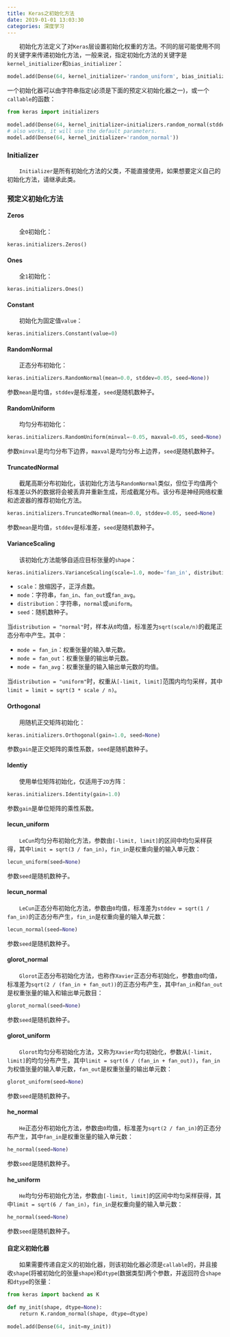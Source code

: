 ```yaml
---
title: Keras之初始化方法
date: 2019-01-01 13:03:30
categories: 深度学习
---
```

&emsp;&emsp;初始化方法定义了对`Keras`层设置初始化权重的方法。不同的层可能使用不同的关键字来传递初始化方法，一般来说，指定初始化方法的关键字是`kernel_initializer`和`bias_initializer`：

``` python
model.add(Dense(64, kernel_initializer='random_uniform', bias_initializer='zeros'))
```

一个初始化器可以由字符串指定(必须是下面的预定义初始化器之一)，或一个`callable`的函数：

``` python
from keras import initializers
​
model.add(Dense(64, kernel_initializer=initializers.random_normal(stddev=0.01)))
# also works, it will use the default parameters.
model.add(Dense(64, kernel_initializer='random_normal'))
```

### Initializer

&emsp;&emsp;`Initializer`是所有初始化方法的父类，不能直接使用，如果想要定义自己的初始化方法，请继承此类。

### 预定义初始化方法

#### Zeros

&emsp;&emsp;全`0`初始化：

``` python
keras.initializers.Zeros()
```

#### Ones

&emsp;&emsp;全`1`初始化：

``` python
keras.initializers.Ones()
```

#### Constant

&emsp;&emsp;初始化为固定值`value`：

``` python
keras.initializers.Constant(value=0)
```

#### RandomNormal

&emsp;&emsp;正态分布初始化：

``` python
keras.initializers.RandomNormal(mean=0.0, stddev=0.05, seed=None))
```

参数`mean`是均值，`stddev`是标准差，`seed`是随机数种子。

#### RandomUniform

&emsp;&emsp;均匀分布初始化：

``` python
keras.initializers.RandomUniform(minval=-0.05, maxval=0.05, seed=None)
```

参数`minval`是均匀分布下边界，`maxval`是均匀分布上边界，`seed`是随机数种子。

#### TruncatedNormal

&emsp;&emsp;截尾高斯分布初始化，该初始化方法与`RandomNormal`类似，但位于均值两个标准差以外的数据将会被丢弃并重新生成，形成截尾分布。该分布是神经网络权重和滤波器的推荐初始化方法。

``` python
keras.initializers.TruncatedNormal(mean=0.0, stddev=0.05, seed=None)
```

参数`mean`是均值，`stddev`是标准差，`seed`是随机数种子。

#### VarianceScaling

&emsp;&emsp;该初始化方法能够自适应目标张量的`shape`：

``` python
keras.initializers.VarianceScaling(scale=1.0, mode='fan_in', distribution='normal', seed=None)
```

- `scale`：放缩因子，正浮点数。
- `mode`：字符串，`fan_in`、`fan_out`或`fan_avg`。
- `distribution`：字符串，`normal`或`uniform`。
- `seed`：随机数种子。

当`distribution = "normal"`时，样本从`0`均值，标准差为`sqrt(scale/n)`的截尾正态分布中产生。其中：

- `mode = fan_in`：权重张量的输入单元数。
- `mode = fan_out`：权重张量的输出单元数。
- `mode = fan_avg`：权重张量的输入输出单元数的均值。

当`distribution = "uniform"`时，权重从`[-limit, limit]`范围内均匀采样，其中`limit = limit = sqrt(3 * scale / n)`。

#### Orthogonal

&emsp;&emsp;用随机正交矩阵初始化：

``` python
keras.initializers.Orthogonal(gain=1.0, seed=None)
```

参数`gain`是正交矩阵的乘性系数，`seed`是随机数种子。

#### Identiy

&emsp;&emsp;使用单位矩阵初始化，仅适用于`2D`方阵：

``` python
keras.initializers.Identity(gain=1.0)
```

参数`gain`是单位矩阵的乘性系数。

#### lecun_uniform

&emsp;&emsp;`LeCun`均匀分布初始化方法，参数由`[-limit, limit]`的区间中均匀采样获得，其中`limit = sqrt(3 / fan_in)`，`fin_in`是权重向量的输入单元数：

``` python
lecun_uniform(seed=None)
```

参数`seed`是随机数种子。

#### lecun_normal

&emsp;&emsp;`LeCun`正态分布初始化方法，参数由`0`均值，标准差为`stddev = sqrt(1 / fan_in)`的正态分布产生，`fin_in`是权重向量的输入单元数：

``` python
lecun_normal(seed=None)
```

参数`seed`是随机数种子。

#### glorot_normal

&emsp;&emsp;`Glorot`正态分布初始化方法，也称作`Xavier`正态分布初始化，参数由`0`均值，标准差为`sqrt(2 / (fan_in + fan_out))`的正态分布产生，其中`fan_in`和`fan_out`是权重张量的输入和输出单元数目：

``` python
glorot_normal(seed=None)
```

参数`seed`是随机数种子。

#### glorot_uniform

&emsp;&emsp;`Glorot`均匀分布初始化方法，又称为`Xavier`均匀初始化，参数从`[-limit, limit]`的均匀分布产生，其中`limit = sqrt(6 / (fan_in + fan_out))`，`fan_in`为权值张量的输入单元数，`fan_out`是权重张量的输出单元数：

``` python
glorot_uniform(seed=None)
```

参数`seed`是随机数种子。

#### he_normal

&emsp;&emsp;`He`正态分布初始化方法，参数由`0`均值，标准差为`sqrt(2 / fan_in)`的正态分布产生，其中`fan_in`是权重张量的输入单元数：

``` python
he_normal(seed=None)
```

参数`seed`是随机数种子。

#### he_uniform

&emsp;&emsp;`He`均匀分布初始化方法，参数由`[-limit, limit]`的区间中均匀采样获得，其中`limit = sqrt(6 / fan_in)`，`fin_in`是权重向量的输入单元数：

``` python
he_normal(seed=None)
```

参数`seed`是随机数种子。

#### 自定义初始化器

&emsp;&emsp;如果需要传递自定义的初始化器，则该初始化器必须是`callable`的，并且接收`shape`(将被初始化的张量`shape`)和`dtype`(数据类型)两个参数，并返回符合`shape`和`dtype`的张量：

``` python
from keras import backend as K
​
def my_init(shape, dtype=None):
    return K.random_normal(shape, dtype=dtype)
​
model.add(Dense(64, init=my_init))
```